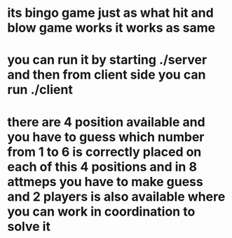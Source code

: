 # its bingo game just as what hit and blow game works it works as same
# you can run it by starting ./server and then from client side you can run ./client 
# there are 4 position available and you have to guess which number from 1 to 6 is correctly placed on each of this 4 positions and in 8 attmeps you have to make guess and 2 players is also available where you can work in coordination to solve it
